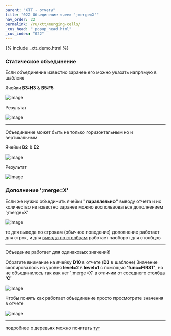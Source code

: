 ```yaml
---
parent: "XTT - отчеты"
title: "022 Объединение ячеек ';merge=X'"
nav_order: 22
permalink: /ru/xtt/merging-cells/
_cus_head: "_popup_head.html"
_cus_index: "022"
---
```


{% include _xtt_demo.html %}

### Статическое объединение

Если объединение известно заранее его можно указать напрямую в шаблоне

Ячейки **B3:H3** & **B5:F5**

![image](https://user-images.githubusercontent.com/36256417/108017229-911fdd80-703e-11eb-9e30-100aba96ea38.png)

Результат

![image](https://user-images.githubusercontent.com/36256417/108017041-266ea200-703e-11eb-837f-1aaa1a11a35a.png)

***

Объединение может быть не только горизонтальным но и вертикальным

Ячейки **B2** & **E2**

![image](https://user-images.githubusercontent.com/36256417/108017410-0095cd00-703f-11eb-8a67-ddde41e4edf9.png)

Результат

![image](https://user-images.githubusercontent.com/36256417/108017525-50749400-703f-11eb-880d-6f92c0310585.png)


### Дополнение ';merge=X'

Если же нужно объединить ячейки **"параллельно"** выводу отчета и их количество не известно заранее можно воспользоваться дополнением ';merge=X'

![image](https://user-images.githubusercontent.com/36256417/108017878-3be4cb80-7040-11eb-980a-68c427820b02.png)

те для вывода по строкам (обычное поведение) дополнение работает для строк, и для [вывода по столбцам](../output-direction/) работает наоборот для столбцов


***

Объедение работает для одинаковых значений!

Обратите внимание на ячейку **D10** в отчете (**D3** в шаблоне)
Значение скопировалось из уровня **level=2** в **level=1** с помощью **'func=FIRST'**, но не объединилось так как нет ';merge=X' в отличии от соседнего столбца **'C'**

![image](https://user-images.githubusercontent.com/36256417/108044375-62206080-706c-11eb-890f-278a49a737f7.png)

Чтобы понять как работает объединение просто просмотрите значения в отчете

![image](https://user-images.githubusercontent.com/36256417/108045505-bd068780-706d-11eb-9c8d-f9012bd1d2f1.png)

***

подробнее о деревьях можно почитать [тут](../tree-group-by-fields/)

